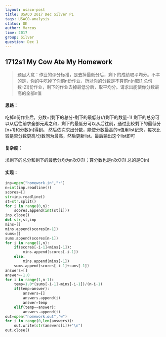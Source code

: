 ```yaml
---
layout: usaco-post
title: USACO 2017 Dec Silver P1
tags: USACO-analysis
status: OK
author: Marcus
time: 2017
group: Silver
question: Dec 1
---
```


## 1712s1 My Cow Ate My Homework

> 题目大意：作业的评分标准，是去掉最低分后，剩下的成绩取平均分。不幸的是，你的牛吃掉了你前n份作业，所以你的分数是不算前n(n取[1,总份数-2])份作业，剩下的作业去掉最低分后，取平均分。请求出能使你分数最高的全部n值

#### 思路：

吃掉n份作业后，分数=(剩下的总分-剩下的最低分)/(剩下的数量-1)
剩下的总分可以从后往前求全部元素之和，剩下的最低分可以从后往前，通过比较剩下的最低分[n+1]和分数[n]得到。
然后依次求出分数，能使分数最高的n值用list记录，每次比较是否分数更高/分数同为最高，然后更新list。最后输出这个list即可

#### 复杂度：

求剩下的总分和剩下的最低分均为n次O(1)；算分数也是n次O(1)
总的是O(n)

#### 实现：

```python
inp=open("homework.in","r")
n=int(inp.readline())
scores=[]
str=inp.readline()
st=str.split()
for i in range(0,n):
    scores.append(int(st[i]))
inp.close()
del str,st,inp
mins=[]
mins.append(scores[n-1])
sums=[]
sums.append(scores[n-1])
for i in range(1,n):
    if(scores[-i-1]<mins[-1]):
        mins.append(scores[-i-1])
    else:
        mins.append(mins[-1])
    sums.append(scores[-i-1]+sums[-1])
answers=[]
answer=-1.0
for i in range(1,n-1):
    temp=1.0*(sums[-i-1]-mins[-i-1])/(n-i-1)
    if(temp>answer):
        answers=[]
        answers.append(i)
        answer=temp
    elif(temp==answer):
        answers.append(i)
out=open("homework.out","w")
for i in range(0,len(answers)):
    out.write(str(answers[i])+"\n")
out.close()
```

